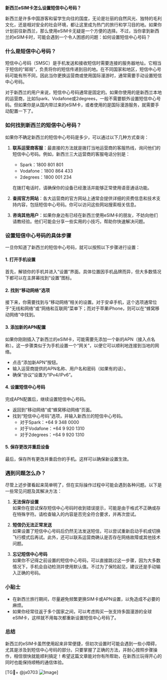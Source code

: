**新西兰eSIM卡怎么设置短信中心号码？**

新西兰是许多中国游客和留学生向往的国度，无论是壮丽的自然风光、独特的毛利文化，还是相对安全的社会环境，都让这里成为热门的旅行和学习目的地。如果你计划前往新西兰，那么使用eSIM卡无疑是一个方便的选择。不过，当你拿到新西兰的eSIM卡时，可能会遇到一个令人困惑的问题：如何设置短信中心号码？

### 什么是短信中心号码？
短信中心号码（SMSC）是手机发送和接收短信时需要连接的服务器地址。它相当于短信的“邮局”，负责将你的短信传递到目的地。在不同国家和地区，短信中心号码可能有所不同，因此当你更换运营商或使用国际漫游时，通常需要手动设置短信中心号码。

对于新西兰的用户来说，短信中心号码通常是固定的。如果你使用的是新西兰本地的运营商，比如Spark、Vodafone或2degrees，一般不需要额外设置短信中心号码。但如果你是从国内带过来的eSIM卡，或者使用的是国际漫游服务，就需要手动配置一下了。

### 如何找到新西兰的短信中心号码？
如果你不确定新西兰的短信中心号码是多少，可以通过以下几种方式查询：

1. **联系运营商客服**：最直接的方法就是拨打当地运营商的客服热线，询问他们的短信中心号码。例如，新西兰三大运营商的客服电话分别是：
   - Spark：1800 801 801
   - Vodafone：1800 864 433
   - 2degrees：1800 001 234

   在拨打电话时，请确保你的设备已经激活并能够正常使用语音通话功能。

2. **查阅官方网站**：各大运营商的官方网站上通常会提供详细的资费信息和技术支持内容，包括短信中心号码。你可以访问这些网站搜索相关信息。

3. **咨询其他用户**：如果你身边有已经在新西兰使用eSIM卡的朋友，不妨向他们请教经验。他们可能会分享一些实用的小技巧，帮助你快速解决问题。

### 设置短信中心号码的具体步骤
一旦你知道了新西兰的短信中心号码，就可以按照以下步骤进行设置：

#### 1. 打开手机设置
首先，解锁你的手机并进入“设置”界面。具体位置因手机品牌而异，但大多数情况下都可以在主屏幕找到“设置”图标。

#### 2. 找到“移动网络”选项
接下来，你需要找到与“移动网络”相关的设置。对于安卓手机，这个选项通常位于“无线和网络”或“网络和互联网”菜单下；而对于苹果iPhone，则可以在“蜂窝移动网络”中找到。

#### 3. 添加新的APN配置
如果你刚刚插入了新西兰的eSIM卡，可能需要先添加一个新的APN（接入点名称）。这一步骤类似于为手机设置一个“网关”，以便它可以顺利地连接到当地的网络。

- 点击“添加新APN”按钮。
- 输入运营商提供的APN名称、用户名和密码（如果有的话）。
- 确保“协议”设置为“IPv4/IPv6”。

#### 4. 设置短信中心号码
完成APN配置后，继续设置短信中心号码。

- 返回到“移动网络”或“蜂窝移动网络”页面。
- 找到“短信中心号码”选项，并输入新西兰的短信中心号码。
  - 对于Spark：+64 9 348 0000
  - 对于Vodafone：+64 9 920 1310
  - 对于2degrees：+64 9 920 1310

#### 5. 保存更改并重启设备
最后，保存所有更改并重启你的手机。这样可以确保新设置生效。

### 遇到问题怎么办？
尽管上述步骤看起来简单明了，但在实际操作过程中可能会遇到各种问题。以下是一些常见问题及其解决方法：

1. **无法保存设置**  
   如果你在尝试保存短信中心号码时收到错误提示，可能是由于格式不正确或存在特殊字符。请检查输入的内容是否完全符合要求，并再次尝试。

2. **短信仍无法正常发送**  
   如果设置了短信中心号码后仍然无法发送短信，可以尝试重新启动手机或切换飞行模式后再试。此外，还可以联系运营商确认是否存在网络故障或其他技术问题。

3. **忘记短信中心号码**  
   如果你不记得之前设置的短信中心号码，可以直接跳过这一步骤，因为大多数情况下，手机会自动检测并使用默认值。不过为了保险起见，建议还是手动输入正确的号码。

### 小贴士
- 在新西兰旅行期间，尽量避免频繁更换SIM卡或APN设置，以免造成不必要的麻烦。
- 如果你经常往返于多个国家之间，可以考虑购买一张支持多国漫游的全球eSIM卡，这样就不用每次都重新设置短信中心号码了。

### 总结
新西兰的eSIM卡虽然使用起来非常便捷，但初次设置时可能会遇到一些小障碍，尤其是涉及到短信中心号码的部分。只要掌握了正确的方法，并耐心按照步骤操作，相信很快就能顺利搞定！希望这篇文章能对你有所帮助，在新西兰玩得开心的同时也能保持顺畅的通信体验。

[TG💪+ @jx0703 ![Image](https://github.com/user-attachments/assets/dbca1d08-cadb-493c-b0ec-ad6f7a83f270)]
